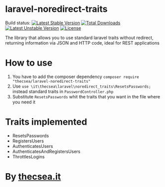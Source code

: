 # laravel-noredirect-traits

Build status:  [![Latest Stable Version](https://poser.pugx.org/thecsea/laravel-noredirect-traits/v/stable)](https://packagist.org/packages/thecsea/laravel-noredirect-traits) [![Total Downloads](https://poser.pugx.org/thecsea/laravel-noredirect-traits/downloads)](https://packagist.org/packages/thecsea/laravel-noredirect-traits) [![Latest Unstable Version](https://poser.pugx.org/thecsea/laravel-noredirect-traits/v/unstable)](https://packagist.org/packages/thecsea/laravel-noredirect-traits) [![License](https://poser.pugx.org/thecsea/laravel-noredirect-traits/license)](https://packagist.org/packages/thecsea/laravel-noredirect-traits)

The library that allows you to use standard laravel traits without redirect, returning information via JSON and HTTP code, ideal for REST applications

# How to use
1. You have to add the composer dependency `composer require "thecsea/laravel-noredirect-traits"`
1. Use `use \it\thecsea\laravel\noredirect_traits\ResetsPasswords;` instead standard traits in `PasswordController.php`
1. Substitute `ResetsPasswords` whit the traits that you want in the file where you need it


# Traits implemented
* ResetsPasswords
* RegistersUsers
* AuthenticatesUsers
* AuthenticatesAndRegistersUsers
* ThrottlesLogins

# By [thecsea.it](http://www.thecsea.it)
